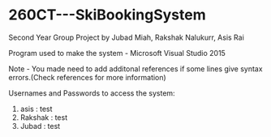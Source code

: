 # 260CT---SkiBookingSystem
Second Year Group Project by Jubad Miah, Rakshak Nalukurr, Asis Rai

Program used to make the system - Microsoft Visual Studio 2015

Note - You made need to add additonal references if some lines give syntax errors.(Check references for more information)

Usernames and Passwords to access the system:
1. asis : test
2. Rakshak : test
3. Jubad : test
